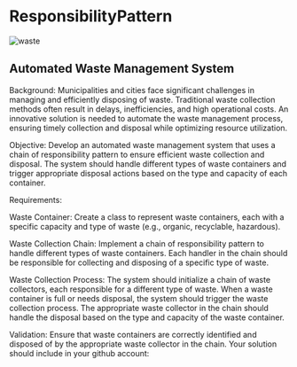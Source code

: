# ResponsibilityPattern

![waste](https://github.com/user-attachments/assets/35017844-0f5a-4c29-888b-fe4be13fb281)


## Automated Waste Management System

Background: Municipalities and cities face significant challenges in managing and efficiently disposing of waste. Traditional waste collection methods often result in delays, inefficiencies, and high operational costs. An innovative solution is needed to automate the waste management process, ensuring timely collection and disposal while optimizing resource utilization.

Objective: Develop an automated waste management system that uses a chain of responsibility pattern to ensure efficient waste collection and disposal. The system should handle different types of waste containers and trigger appropriate disposal actions based on the type and capacity of each container.

Requirements:

Waste Container: Create a class to represent waste containers, each with a specific capacity and type of waste (e.g., organic, recyclable, hazardous).

Waste Collection Chain: Implement a chain of responsibility pattern to handle different types of waste containers. Each handler in the chain should be responsible for collecting and disposing of a specific type of waste.

Waste Collection Process:
The system should initialize a chain of waste collectors, each responsible for a different type of waste.
When a waste container is full or needs disposal, the system should trigger the waste collection process.
The appropriate waste collector in the chain should handle the disposal based on the type and capacity of the waste container.

Validation: Ensure that waste containers are correctly identified and disposed of by the appropriate waste collector in the chain.
Your solution should include in your github account:


